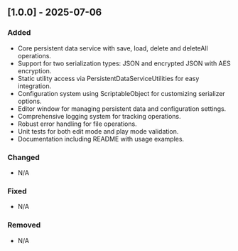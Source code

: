 ﻿## [1.0.0] - 2025-07-06

### Added
- Core persistent data service with save, load, delete and deleteAll operations.
- Support for two serialization types: JSON and encrypted JSON with AES encryption.
- Static utility access via PersistentDataServiceUtilities for easy integration.
- Configuration system using ScriptableObject for customizing serializer options.
- Editor window for managing persistent data and configuration settings.
- Comprehensive logging system for tracking operations.
- Robust error handling for file operations.
- Unit tests for both edit mode and play mode validation.
- Documentation including README with usage examples.

### Changed
- N/A

### Fixed
- N/A

### Removed
- N/A